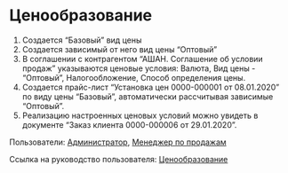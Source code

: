 #  Ценообразование
1. Создается “Базовый” вид цены
2. Создается зависимый от него вид цены “Оптовый”
3. В соглашении с контрагентом “АШАН. Соглашение об условии продаж” указываются ценовые условия: Валюта, Вид цены - “Оптовый”, Налогообложение, Способ определения цены.
4. Создается прайс-лист “Установка цен 0000-000001 от 08.01.2020” по виду цены “Базовый”, автоматически рассчитывая зависимые “Оптовый”.
5. Реализацию настроенных ценовых условий можно увидеть в документе “Заказ клиента 0000-000006 от 29.01.2020”.

Пользователи: [Администратор](../Users/Administrator.md), [Менеджер по продажам](../Users/SalesManager.md)

Ссылка на руководство пользователя: <a href="https://konstanta-it.github.io/erp4food/CRM/CustomerService/Pricing/PricesAndDiscounts/" target="_blank"> Ценообразование </a>


